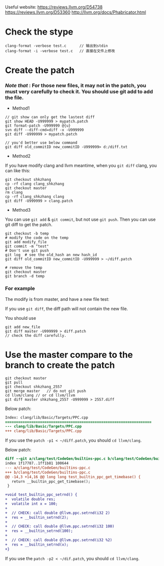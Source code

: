 Useful website:
https://reviews.llvm.org/D54738
https://reviews.llvm.org/D53360
http://llvm.org/docs/Phabricator.html

# Check the stype

```shell
clang-format -verbose test.c      // 输出到stdin
clang-format -i -verbose test.c   // 直接在文件上修改
```



# Create the patch

### ***Note that*** : For those new files, it may not in the patch, you must very carefully to check it. You should use git add to add the file.

- Method1

```shell
// git show can only get the lastest diff
git show HEAD -U999999 > mypatch.patch
git format-patch -U999999 @{u}
svn diff --diff-cmd=diff -x -U999999
git diff -U999999 > mypatch.patch

// you'd better use below command
git diff old_commitID new_commitID -U999999> d:/diff.txt
```



- Method2

If you have modify clang and llvm meantime, when you `git diff` clang, you can like this:

```shell
git checkout shkzhang
cp -rf clang clang_shkzhang
git checkout master
rm clang
cp -rf clang_shkzhang clang
git diff -U999999 > clang.patch
```



- Method3

You can use `git add` & `git commit`, but not use `git push`.
Then you can use git diff to get the patch.

```shell
git checkout -b temp
# modify the code on the temp
git add modify_file
git commit -m "test"
# Don't use git push
git log  # see the old_hash an new hash_id
git diff old_commitID new_commitID -U999999 > ~/diff.patch

# remove the temp
git checkout master
git branch -d temp
```



### For example

The modify is from master, and have a new file test:

If you use `git diff`, the diff path will not contain the new file.

You should use 

```shell
git add new_file
git diff master -U999999 > diff.patch
// check the diff carefully.
```



 



# Use the master compare to the branch to create the patch

```shell
git checkout master
git pull
git checkout shkzhang_2557
git merge master   // do not git push
cd llvm/clang // or cd llvm/llvm
git diff master shkzhang_2557 -U999999 > 2557.diff

```

Below patch:
```diff
Index: clang/lib/Basic/Targets/PPC.cpp
===================================================================
--- clang/lib/Basic/Targets/PPC.cpp
+++ clang/lib/Basic/Targets/PPC.cpp
```
If you use the `patch -p1 < ~/diff.patch`, you should `cd llvm/clang`.



Below patch:

```diff
diff --git a/clang/test/CodeGen/builtins-ppc.c b/clang/test/CodeGen/builtins-ppc.c
index 1f17787..1ff1b81 100644
--- a/clang/test/CodeGen/builtins-ppc.c
+++ b/clang/test/CodeGen/builtins-ppc.c
@@ -14,3 +14,16 @@ long long test_builtin_ppc_get_timebase() {
   return __builtin_ppc_get_timebase();
 }

+void test_builtin_ppc_setrnd() {
+  volatile double res;
+  volatile int x = 100;
+
+  // CHECK: call double @llvm.ppc.setrnd(i32 2)
+  res = __builtin_setrnd(2);
+
+  // CHECK: call double @llvm.ppc.setrnd(i32 100)
+  res = __builtin_setrnd(100);
+
+  // CHECK: call double @llvm.ppc.setrnd(i32 %2)
+  res = __builtin_setrnd(x);
+}
```



If you use the `patch -p2 < ~/dif.patch`, you should `cd llvm/clang`.

